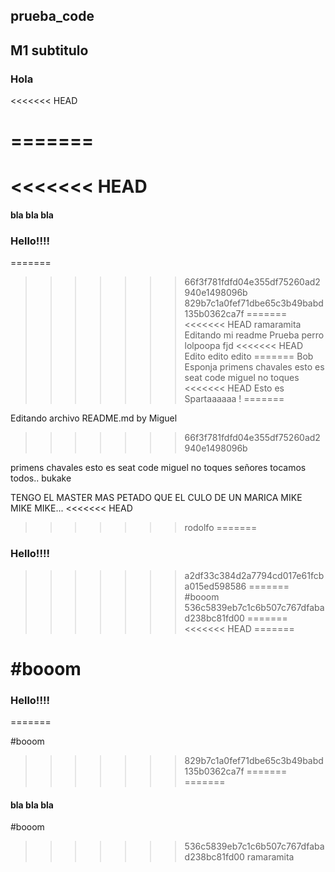 



































## prueba_code
## M1 subtitulo
### Hola
<<<<<<< HEAD








=======
=======
<<<<<<< HEAD
=======
#### bla bla bla
### Hello!!!!
=======
>>>>>>> 66f3f781fdfd04e355df75260ad2940e1498096b
>>>>>>> 829b7c1a0fef71dbe65c3b49babd135b0362ca7f
=======
<<<<<<< HEAD
>>>>>>> ramaramita
Editando mi readme
Prueba perro
lolpoopa
fjd
<<<<<<< HEAD
Edito edito edito
=======
Bob Esponja
primens
chavales esto es seat code
miguel no toques
<<<<<<< HEAD
Esto es Spartaaaaaa !
=======

Editando archivo README.md by Miguel
>>>>>>> 66f3f781fdfd04e355df75260ad2940e1498096b

primens
chavales esto es seat code
miguel no toques
señores tocamos todos.. bukake

TENGO EL MASTER MAS PETADO QUE EL CULO DE UN MARICA
MIKE MIKE MIKE...
<<<<<<< HEAD
>>>>>>> rodolfo
=======
### Hello!!!!
>>>>>>> a2df33c384d2a7794cd017e61fcba015ed598586
=======
#booom
>>>>>>> 536c5839eb7c1c6b507c767dfabad238bc81fd00
=======
<<<<<<< HEAD
=======

#booom
=======
### Hello!!!!
=======

#booom
>>>>>>> 829b7c1a0fef71dbe65c3b49babd135b0362ca7f
=======
=======
#### bla bla bla

#booom
>>>>>>> 536c5839eb7c1c6b507c767dfabad238bc81fd00
>>>>>>> ramaramita
